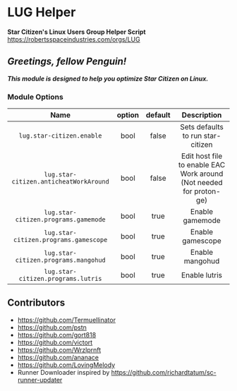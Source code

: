 # LUG Helper

**Star Citizen's Linux Users Group Helper Script**  
<https://robertsspaceindustries.com/orgs/LUG>

## *Greetings, fellow Penguin!*

***This module is designed to help you optimize Star Citizen on Linux.***

### Module Options

|                  Name                  | option | default |                             Description                             |
| :------------------------------------: | :----: | :-----: | :-----------------------------------------------------------------: |
|       `lug.star-citizen.enable`        |  bool  |  false  |                  Sets defaults to run star-citizen                  |
| `lug.star-citizen.anticheatWorkAround` |  bool  |  false  | Edit host file to enable EAC Work around (Not needed for proton-ge) |
|  `lug.star-citizen.programs.gamemode`  |  bool  |  true   |                           Enable gamemode                           |
| `lug.star-citizen.programs.gamescope`  |  bool  |  true   |                          Enable gamescope                           |
|  `lug.star-citizen.programs.mangohud`  |  bool  |  true   |                           Enable mangohud                           |
|   `lug.star-citizen.programs.lutris`   |  bool  |  true   |                            Enable lutris                            |

## Contributors

- <https://github.com/Termuellinator>
- <https://github.com/pstn>
- <https://github.com/gort818>
- <https://github.com/victort>
- <https://github.com/Wrzlprnft>
- <https://github.com/ananace>
- <https://github.com/LovingMelody>
- Runner Downloader inspired by <https://github.com/richardtatum/sc-runner-updater>
